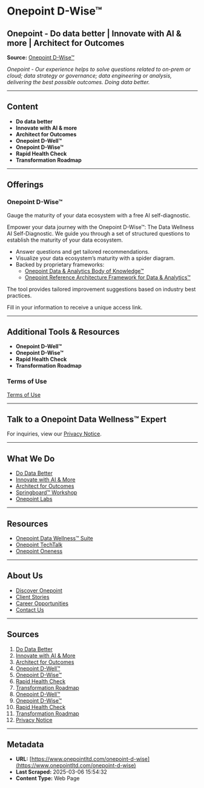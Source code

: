 # Onepoint D-Wise™

## Onepoint - Do data better | Innovate with AI & more | Architect for Outcomes

**Source:** [Onepoint D-Wise™](https://www.onepointltd.com/onepoint-d-wise)

_Onepoint - Our experience helps to solve questions related to on-prem or cloud; data strategy or governance; data engineering or analysis, delivering the best possible outcomes. Doing data better._

---

## Content

- **Do data better**
- **Innovate with AI & more**
- **Architect for Outcomes**
- **Onepoint D-Well™**
- **Onepoint D-Wise™**
- **Rapid Health Check**
- **Transformation Roadmap**

---

## Offerings

### Onepoint D-Wise™

Gauge the maturity of your data ecosystem with a free AI self-diagnostic.

Empower your data journey with the Onepoint D-Wise™: The Data Wellness AI Self-Diagnostic. We guide you through a set of structured questions to establish the maturity of your data ecosystem.

- Answer questions and get tailored recommendations.
- Visualize your data ecosystem’s maturity with a spider diagram.
- Backed by proprietary frameworks:
  - [Onepoint Data & Analytics Body of Knowledge™](/data-wellness#BOK)
  - [Onepoint Reference Architecture Framework for Data & Analytics™](/data-wellness#OPArch)

The tool provides tailored improvement suggestions based on industry best practices.

Fill in your information to receive a unique access link.

---

## Additional Tools & Resources

- **Onepoint D-Well™**
- **Onepoint D-Wise™**
- **Rapid Health Check**
- **Transformation Roadmap**

### Terms of Use

[Terms of Use](/wp-content/uploads/2024/09/Terms-of-Use-for-Onepoint-D-Wise%E2%84%A2-The-Data-Wellness-Self-Diagnostic.pdf)

---

## Talk to a Onepoint Data Wellness™ Expert

For inquiries, view our [Privacy Notice](https://www.onepointltd.com/policies/privacy-policy).

---

## What We Do

- [Do Data Better](/do-data-better)
- [Innovate with AI & More](/innovate-with-ai-more/)
- [Architect for Outcomes](/architect-for-outcomes/)
- [Springboard™ Workshop](/onepoint-springboard/)
- [Onepoint Labs](/onepoint-labs/)

---

## Resources

- [Onepoint Data Wellness™ Suite](/data-wellness/)
- [Onepoint TechTalk](/techtalk)
- [Onepoint Oneness](/oneness/)

---

## About Us

- [Discover Onepoint](/discover-onepoint/)
- [Client Stories](/client-stories/)
- [Career Opportunities](/career-opportunities/)
- [Contact Us](/contact-us/)

---

## Sources

1. [Do Data Better](https://www.onepointltd.com/do-data-better)
2. [Innovate with AI & More](https://www.onepointltd.com/innovate-with-ai)
3. [Architect for Outcomes](https://www.onepointltd.com/architect-for-outcomes/)
4. [Onepoint D-Well™](https://www.onepointltd.com/data-wellness/onepoint-d-well/)
5. [Onepoint D-Wise™](https://www.onepointltd.com/data-wellness/onepoint-d-wise/)
6. [Rapid Health Check](https://www.onepointltd.com/data-wellness/rapid-health-check/)
7. [Transformation Roadmap](https://www.onepointltd.com/data-wellness/transformation-roadmap/)
8. [Onepoint D-Well™](https://www.onepointltd.com/data-wellness/onepoint-d-well/)
9. [Onepoint D-Wise™](https://www.onepointltd.com/data-wellness/onepoint-d-wise/)
10. [Rapid Health Check](https://www.onepointltd.com/data-wellness/rapid-health-check/)
11. [Transformation Roadmap](https://www.onepointltd.com/data-wellness/transformation-roadmap/)
12. [Privacy Notice](https://www.onepointltd.com/policies/privacy-policy)

---

## Metadata

- **URL:** [https://www.onepointltd.com/onepoint-d-wise](https://www.onepointltd.com/onepoint-d-wise)
- **Last Scraped:** 2025-03-06 15:54:32
- **Content Type:** Web Page
